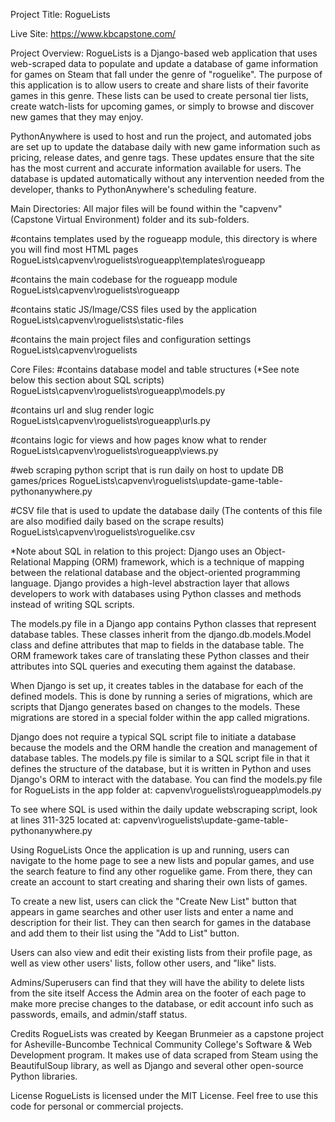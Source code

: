 Project Title: RogueLists

Live Site:
https://www.kbcapstone.com/

Project Overview:
RogueLists is a Django-based web application that uses web-scraped data to populate and update a database of game information for games on Steam that fall under the genre of "roguelike". 
The purpose of this application is to allow users to create and share lists of their favorite games in this genre. These lists can be used to create personal tier lists, create watch-lists for upcoming games, or simply to browse and discover new games that they may enjoy.

PythonAnywhere is used to host and run the project, and automated jobs are set up to update the database daily with new game information such as pricing, release dates, and genre tags.
These updates ensure that the site has the most current and accurate information available for users.
The database is updated automatically without any intervention needed from the developer, thanks to PythonAnywhere's scheduling feature.



Main Directories:
All major files will be found within the "capvenv" (Capstone Virtual Environment) folder and its sub-folders.

#contains templates used by the rogueapp module, this directory is where you will find most HTML pages 
RogueLists\capvenv\roguelists\rogueapp\templates\rogueapp

#contains the main codebase for the rogueapp module
RogueLists\capvenv\roguelists\rogueapp

#contains static JS/Image/CSS files used by the application
RogueLists\capvenv\roguelists\static-files

#contains the main project files and configuration settings
RogueLists\capvenv\roguelists



Core Files:
#contains database model and table structures (*See note below this section about SQL scripts)
RogueLists\capvenv\roguelists\rogueapp\models.py

#contains url and slug render logic
RogueLists\capvenv\roguelists\rogueapp\urls.py

#contains logic for views and how pages know what to render
RogueLists\capvenv\roguelists\rogueapp\views.py

#web scraping python script that is run daily on host to update DB games/prices
RogueLists\capvenv\roguelists\update-game-table-pythonanywhere.py

#CSV file that is used to update the database daily (The contents of this file are also modified daily based on the scrape results)
RogueLists\capvenv\roguelists\roguelike.csv

*Note about SQL in relation to this project:
Django uses an Object-Relational Mapping (ORM) framework, which is a technique of mapping between the relational database and the object-oriented programming language. Django provides a high-level abstraction layer that allows developers to work with databases using Python classes and methods instead of writing SQL scripts.

The models.py file in a Django app contains Python classes that represent database tables. These classes inherit from the django.db.models.Model class and define attributes that map to fields in the database table. The ORM framework takes care of translating these Python classes and their attributes into SQL queries and executing them against the database.

When Django is set up, it creates tables in the database for each of the defined models. This is done by running a series of migrations, which are scripts that Django generates based on changes to the models. These migrations are stored in a special folder within the app called migrations.

Django does not require a typical SQL script file to initiate a database because the models and the ORM handle the creation and management of database tables. The models.py file is similar to a SQL script file in that it defines the structure of the database, but it is written in Python and uses Django's ORM to interact with the database. You can find the models.py file for RogueLists in the app folder at: capvenv\roguelists\rogueapp\models.py

To see where SQL is used within the daily update webscraping script, look at lines 311-325 located at:
capvenv\roguelists\update-game-table-pythonanywhere.py



Using RogueLists
Once the application is up and running, users can navigate to the home page to see a new lists and popular games, and use the search feature to find any other roguelike game. 
From there, they can create an account to start creating and sharing their own lists of games.

To create a new list, users can click the "Create New List" button that appears in game searches and other user lists and enter a name and description for their list. 
They can then search for games in the database and add them to their list using the "Add to List" button.

Users can also view and edit their existing lists from their profile page, as well as view other users' lists, follow other users, and "like" lists.

Admins/Superusers can find that they will have the ability to delete lists from the site itself
Access the Admin area on the footer of each page to make more precise changes to the database, or edit account info such as passwords, emails, and admin/staff status.



Credits
RogueLists was created by Keegan Brunmeier as a capstone project for Asheville-Buncombe Technical Community College's Software & Web Development program. It makes use of data scraped from Steam using the BeautifulSoup library, as well as Django and several other open-source Python libraries.

License
RogueLists is licensed under the MIT License. Feel free to use this code for personal or commercial projects.
